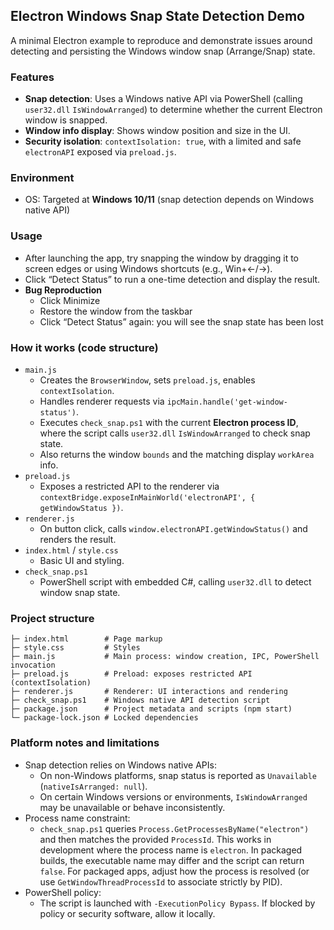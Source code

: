 ## Electron Windows Snap State Detection Demo

A minimal Electron example to reproduce and demonstrate issues around detecting and persisting the Windows window snap (Arrange/Snap) state.

### Features
- **Snap detection**: Uses a Windows native API via PowerShell (calling `user32.dll` `IsWindowArranged`) to determine whether the current Electron window is snapped.
- **Window info display**: Shows window position and size in the UI.
- **Security isolation**: `contextIsolation: true`, with a limited and safe `electronAPI` exposed via `preload.js`.

### Environment
- OS: Targeted at **Windows 10/11** (snap detection depends on Windows native API)

### Usage
- After launching the app, try snapping the window by dragging it to screen edges or using Windows shortcuts (e.g., Win+←/→).
- Click “Detect Status” to run a one-time detection and display the result.
- **Bug Reproduction**
    - Click Minimize
    - Restore the window from the taskbar
    - Click “Detect Status” again: you will see the snap state has been lost

### How it works (code structure)
- `main.js`
  - Creates the `BrowserWindow`, sets `preload.js`, enables `contextIsolation`.
  - Handles renderer requests via `ipcMain.handle('get-window-status')`.
  - Executes `check_snap.ps1` with the current **Electron process ID**, where the script calls `user32.dll` `IsWindowArranged` to check snap state.
  - Also returns the window `bounds` and the matching display `workArea` info.
- `preload.js`
  - Exposes a restricted API to the renderer via `contextBridge.exposeInMainWorld('electronAPI', { getWindowStatus })`.
- `renderer.js`
  - On button click, calls `window.electronAPI.getWindowStatus()` and renders the result.
- `index.html` / `style.css`
  - Basic UI and styling.
- `check_snap.ps1`
  - PowerShell script with embedded C#, calling `user32.dll` to detect window snap state.

### Project structure
```text
├─ index.html        # Page markup
├─ style.css         # Styles
├─ main.js           # Main process: window creation, IPC, PowerShell invocation
├─ preload.js        # Preload: exposes restricted API (contextIsolation)
├─ renderer.js       # Renderer: UI interactions and rendering
├─ check_snap.ps1    # Windows native API detection script
├─ package.json      # Project metadata and scripts (npm start)
└─ package-lock.json # Locked dependencies
```

### Platform notes and limitations
- Snap detection relies on Windows native APIs:
  - On non-Windows platforms, snap status is reported as `Unavailable` (`nativeIsArranged: null`).
  - On certain Windows versions or environments, `IsWindowArranged` may be unavailable or behave inconsistently.
- Process name constraint:
  - `check_snap.ps1` queries `Process.GetProcessesByName("electron")` and then matches the provided `ProcessId`. This works in development where the process name is `electron`. In packaged builds, the executable name may differ and the script can return `false`. For packaged apps, adjust how the process is resolved (or use `GetWindowThreadProcessId` to associate strictly by PID).
- PowerShell policy:
  - The script is launched with `-ExecutionPolicy Bypass`. If blocked by policy or security software, allow it locally.


